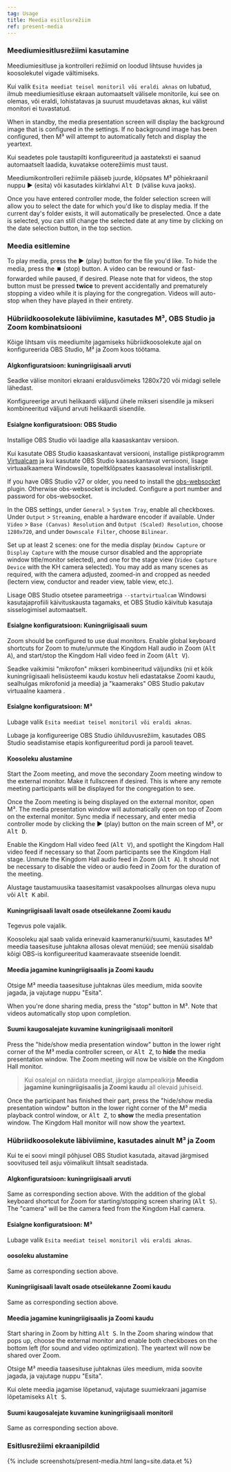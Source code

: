 ```yaml
---
tag: Usage
title: Meedia esitlusrežiim
ref: present-media
---
```


### Meediumiesitlusrežiimi kasutamine

Meediumiesitluse ja kontrolleri režiimid on loodud lihtsuse huvides ja koosolekutel vigade vältimiseks.

Kui valik `Esita meediat teisel monitoril või eraldi aknas` on lubatud, ilmub meediumiesitluse ekraan automaatselt välisele monitorile, kui see on olemas, või eraldi, lohistatavas ja suurust muudetavas aknas, kui välist monitori ei tuvastatud.

When in standby, the media presentation screen will display the background image that is configured in the settings. If no background image has been configured, then M³ will attempt to automatically fetch and display the yeartext.

Kui seadetes pole taustapilti konfigureeritud ja aastateksti ei saanud automaatselt laadida, kuvatakse ooterežiimis must taust.

Meediumikontrolleri režiimile pääseb juurde, klõpsates M³ põhiekraanil nuppu ▶️ (esita) või kasutades kiirklahvi <kbd>Alt D</kbd> (välise kuva jaoks).

Once you have entered controller mode, the folder selection screen will allow you to select the date for which you'd like to display media. If the current day's folder exists, it will automatically be preselected. Once a date is selected, you can still change the selected date at any time by clicking on the date selection button, in the top section.

### Meedia esitlemine

To play media, press the ▶️ (play) button for the file you'd like. To hide the media, press the ⏹️ (stop) button. A video can be rewound or fast-forwarded while paused, if desired. Please note that for videos, the stop button must be pressed **twice** to prevent accidentally and prematurely stopping a video while it is playing for the congregation. Videos will auto-stop when they have played in their entirety.

### Hübriidkoosolekute läbiviimine, kasutades M³, OBS Studio ja Zoom kombinatsiooni

Kõige lihtsam viis meediumite jagamiseks hübriidkoosolekute ajal on konfigureerida OBS Studio, M³ ja Zoom koos töötama.

#### Algkonfiguratsioon: kuningriigisaali arvuti

Seadke välise monitori ekraani eraldusvõimeks 1280x720 või midagi sellele lähedast.

Konfigureerige arvuti helikaardi väljund ühele mikseri sisendile ja mikseri kombineeritud väljund arvuti helikaardi sisendile.

#### Esialgne konfiguratsioon: OBS Studio

Installige OBS Studio või laadige alla kaasaskantav versioon.

Kui kasutate OBS Studio kaasaskantavat versiooni, installige pistikprogramm [Virtualcam](https://obsproject.com/forum/resources/obs-virtualcam.949/) ja kui kasutate OBS Studio kaasaskantavat versiooni, lisage virtuaalkaamera Windowsile, topeltklõpsates kaasasoleval installiskriptil.

If you have OBS Studio v27 or older, you need to install the [obs-websocket](https://github.com/obsproject/obs-websocket) plugin. Otherwise obs-websocket is included. Configure a port number and password for obs-websocket.

In the OBS settings, under `General` > `System Tray`, enable all checkboxes. Under `Output` > `Streaming`, enable a hardware encoder if available. Under `Video` > `Base (Canvas) Resolution` and `Output (Scaled) Resolution`, choose `1280x720`, and under `Downscale Filter`, choose `Bilinear`.

Set up at least 2 scenes: one for the media display (`Window Capture` or `Display Capture` with the mouse cursor disabled and the appropriate window title/monitor selected), and one for the stage view (`Video Capture Device` with the KH camera selected). You may add as many scenes as required, with the camera adjusted, zoomed-in and cropped as needed (lectern view, conductor and reader view, table view, etc.).

Lisage OBS Studio otsetee parameetriga `--startvirtualcam` Windowsi kasutajaprofiili käivituskausta tagamaks, et OBS Studio käivitub kasutaja sisselogimisel automaatselt.

#### Esialgne konfiguratsioon: Kuningriigisaali suum

Zoom should be configured to use dual monitors. Enable global keyboard shortcuts for Zoom to mute/unmute the Kingdom Hall audio in Zoom (<kbd>Alt A</kbd>), and start/stop the Kingdom Hall video feed in Zoom (<kbd>Alt V</kbd>).

Seadke vaikimisi "mikrofon" mikseri kombineeritud väljundiks (nii et kõik kuningriigisaali helisüsteemi kaudu kostuv heli edastatakse Zoomi kaudu, sealhulgas mikrofonid ja meedia) ja "kaameraks" OBS Studio pakutav virtuaalne kaamera .

#### Esialgne konfiguratsioon: M³

Lubage valik `Esita meediat teisel monitoril või eraldi aknas`.

Lubage ja konfigureerige OBS Studio ühilduvusrežiim, kasutades OBS Studio seadistamise etapis konfigureeritud pordi ja parooli teavet.

#### Koosoleku alustamine

Start the Zoom meeting, and move the secondary Zoom meeting window to the external monitor. Make it fullscreen if desired. This is where any remote meeting participants will be displayed for the congregation to see.

Once the Zoom meeting is being displayed on the external monitor, open M³. The media presentation window will automatically open on top of Zoom on the external monitor. Sync media if necessary, and enter media controller mode by clicking the ▶️ (play) button on the main screen of M³, or <kbd>Alt D</kbd>.

Enable the Kingdom Hall video feed (<kbd>Alt V</kbd>), and spotlight the Kingdom Hall video feed if necessary so that Zoom participants see the Kingdom Hall stage. Unmute the Kingdom Hall audio feed in Zoom (<kbd>Alt A</kbd>). It should not be necessary to disable the video or audio feed in Zoom for the duration of the meeting.

Alustage taustamuusika taasesitamist vasakpoolses allnurgas oleva nupu või <kbd>Alt K</kbd> abil.

#### Kuningriigisaali lavalt osade otseülekanne Zoomi kaudu

Tegevus pole vajalik.

Koosoleku ajal saab valida erinevaid kaameranurki/suumi, kasutades M³ meedia taasesituse juhtakna allosas olevat menüüd; see menüü sisaldab kõigi OBS-is konfigureeritud kaameravaate stseenide loendit.

#### Meedia jagamine kuningriigisaalis ja Zoomi kaudu

Otsige M³ meedia taasesituse juhtaknas üles meedium, mida soovite jagada, ja vajutage nuppu "Esita".

When you're done sharing media, press the "stop" button in M³. Note that videos automatically stop upon completion.

#### Suumi kaugosalejate kuvamine kuningriigisaali monitoril

Press the "hide/show media presentation window" button in the lower right corner of the M³ media controller screen, or <kbd>Alt Z</kbd>, to **hide** the media presentation window. The Zoom meeting will now be visible on the Kingdom Hall monitor.

> Kui osalejal on näidata meediat, järgige alampealkirja **Meedia jagamine kuningriigisaalis ja Zoomi kaudu** all olevaid juhiseid.

Once the participant has finished their part, press the "hide/show media presentation window" button in the lower right corner of the M³ media playback control window, or <kbd>Alt Z</kbd>, to **show** the media presentation window. The Kingdom Hall monitor will now show the yeartext.

### Hübriidkoosolekute läbiviimine, kasutades ainult M³ ja Zoom

Kui te ei soovi mingil põhjusel OBS Studiot kasutada, aitavad järgmised soovitused teil asju võimalikult lihtsalt seadistada.

#### Algkonfiguratsioon: kuningriigisaali arvuti

Same as corresponding section above. With the addition of the global keyboard shortcut for Zoom for starting/stopping screen sharing (<kbd>Alt S</kbd>). The "camera" will be the camera feed from the Kingdom Hall camera.

#### Esialgne konfiguratsioon: M³

Lubage valik `Esita meediat teisel monitoril või eraldi aknas`.

#### oosoleku alustamine

Same as corresponding section above.

#### Kuningriigisaali lavalt osade otseülekanne Zoomi kaudu

Same as corresponding section above.

#### Meedia jagamine kuningriigisaalis ja Zoomi kaudu

Start sharing in Zoom by hitting <kbd>Alt S</kbd>. In the Zoom sharing window that pops up, choose the external monitor and enable both checkboxes on the bottom left (for sound and video optimization). The yeartext will now be shared over Zoom.

Otsige M³ meedia taasesituse juhtaknas üles meedium, mida soovite jagada, ja vajutage nuppu "Esita".

Kui olete meedia jagamise lõpetanud, vajutage suumiekraani jagamise lõpetamiseks <kbd>Alt S</kbd>.

#### Suumi kaugosalejate kuvamine kuningriigisaali monitoril

Same as corresponding section above.

### Esitlusrežiimi ekraanipildid

{% include screenshots/present-media.html lang=site.data.et %}
